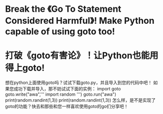 # Break the 《Go To Statement Considered Harmful》! Make Python capable of using goto too!
# 打破《goto有害论》！让Python也能用得上goto!
想在python上面使用goto吗？试试下载goto.py，并且导入到您的代码中吧！
如果您成功下载并导入，那不妨试试下面的实例：
import goto
goto.write("awa",'''
import random
''')
goto.run("awa")
print(random.randint(1,3))
print(random.randint(1,3))
怎么样，是不是实现了goto的功能？快去和那些和您一样喜欢使用goto的go们分享吧！
